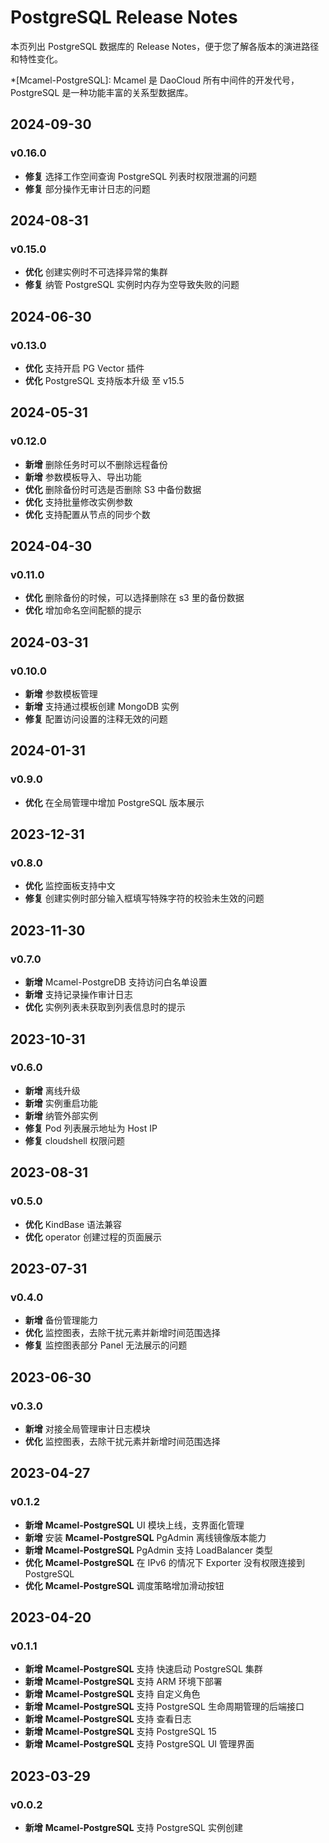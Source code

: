 # PostgreSQL Release Notes

本页列出 PostgreSQL 数据库的 Release Notes，便于您了解各版本的演进路径和特性变化。

*[Mcamel-PostgreSQL]: Mcamel 是 DaoCloud 所有中间件的开发代号，PostgreSQL 是一种功能丰富的关系型数据库。

## 2024-09-30

### v0.16.0

- **修复** 选择工作空间查询 PostgreSQL 列表时权限泄漏的问题
- **修复** 部分操作无审计日志的问题

## 2024-08-31

### v0.15.0

- **优化** 创建实例时不可选择异常的集群
- **修复** 纳管 PostgreSQL 实例时内存为空导致失败的问题

## 2024-06-30

### v0.13.0

- **优化** 支持开启 PG Vector 插件
- **优化** PostgreSQL 支持版本升级 至 v15.5

## 2024-05-31

### v0.12.0

- **新增** 删除任务时可以不删除远程备份
- **新增** 参数模板导入、导出功能
- **优化** 删除备份时可选是否删除 S3 中备份数据
- **优化** 支持批量修改实例参数
- **优化** 支持配置从节点的同步个数

## 2024-04-30

### v0.11.0

- **优化** 删除备份的时候，可以选择删除在 s3 里的备份数据
- **优化** 增加命名空间配额的提示

## 2024-03-31

### v0.10.0

- **新增** 参数模板管理
- **新增** 支持通过模板创建 MongoDB 实例
- **修复** 配置访问设置的注释无效的问题

## 2024-01-31

### v0.9.0

- **优化** 在全局管理中增加 PostgreSQL 版本展示

## 2023-12-31

### v0.8.0

- **优化** 监控面板支持中文
- **修复** 创建实例时部分输入框填写特殊字符的校验未生效的问题

## 2023-11-30

### v0.7.0

- **新增** Mcamel-PostgreDB 支持访问白名单设置
- **新增** 支持记录操作审计日志
- **优化** 实例列表未获取到列表信息时的提示

## 2023-10-31

### v0.6.0

- **新增** 离线升级
- **新增** 实例重启功能
- **新增** 纳管外部实例
- **修复** Pod 列表展示地址为 Host IP
- **修复** cloudshell 权限问题

## 2023-08-31

### v0.5.0

- **优化** KindBase 语法兼容
- **优化** operator 创建过程的页面展示

## 2023-07-31

### v0.4.0

- **新增** 备份管理能力
- **优化** 监控图表，去除干扰元素并新增时间范围选择
- **修复** 监控图表部分 Panel 无法展示的问题

## 2023-06-30

### v0.3.0

- **新增** 对接全局管理审计日志模块
- **优化** 监控图表，去除干扰元素并新增时间范围选择

## 2023-04-27

### v0.1.2

- **新增** __Mcamel-PostgreSQL__  UI 模块上线，支界面化管理
- **新增** 安装 __Mcamel-PostgreSQL__  PgAdmin 离线镜像版本能力
- **新增** __Mcamel-PostgreSQL__  PgAdmin 支持 LoadBalancer 类型
- **优化** __Mcamel-PostgreSQL__  在 IPv6 的情况下 Exporter 没有权限连接到 PostgreSQL
- **优化** __Mcamel-PostgreSQL__  调度策略增加滑动按钮

## 2023-04-20

### v0.1.1

- **新增** __Mcamel-PostgreSQL__  支持 快速启动 PostgreSQL 集群
- **新增** __Mcamel-PostgreSQL__  支持 ARM 环境下部署
- **新增** __Mcamel-PostgreSQL__  支持 自定义角色
- **新增** __Mcamel-PostgreSQL__  支持 PostgreSQL 生命周期管理的后端接口
- **新增** __Mcamel-PostgreSQL__  支持 查看日志
- **新增** __Mcamel-PostgreSQL__  支持 PostgreSQL 15
- **新增** __Mcamel-PostgreSQL__  支持 PostgreSQL UI 管理界面

## 2023-03-29

### v0.0.2

- **新增** __Mcamel-PostgreSQL__  支持 PostgreSQL 实例创建
